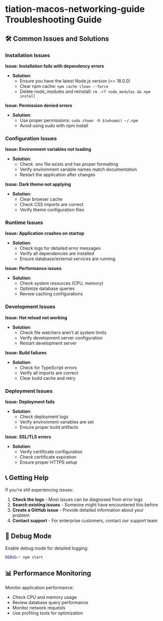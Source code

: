 # tiation-macos-networking-guide Troubleshooting Guide

## 🛠️ Common Issues and Solutions

### Installation Issues

**Issue: Installation fails with dependency errors**
- **Solution**: 
  - Ensure you have the latest Node.js version (>= 18.0.0)
  - Clear npm cache: `npm cache clean --force`
  - Delete node_modules and reinstall: `rm -rf node_modules && npm install`

**Issue: Permission denied errors**
- **Solution**: 
  - Use proper permissions: `sudo chown -R $(whoami) ~/.npm`
  - Avoid using sudo with npm install

### Configuration Issues

**Issue: Environment variables not loading**
- **Solution**: 
  - Check .env file exists and has proper formatting
  - Verify environment variable names match documentation
  - Restart the application after changes

**Issue: Dark theme not applying**
- **Solution**: 
  - Clear browser cache
  - Check CSS imports are correct
  - Verify theme configuration files

### Runtime Issues

**Issue: Application crashes on startup**
- **Solution**: 
  - Check logs for detailed error messages
  - Verify all dependencies are installed
  - Ensure database/external services are running

**Issue: Performance issues**
- **Solution**: 
  - Check system resources (CPU, memory)
  - Optimize database queries
  - Review caching configurations

### Development Issues

**Issue: Hot reload not working**
- **Solution**: 
  - Check file watchers aren't at system limits
  - Verify development server configuration
  - Restart development server

**Issue: Build failures**
- **Solution**: 
  - Check for TypeScript errors
  - Verify all imports are correct
  - Clear build cache and retry

### Deployment Issues

**Issue: Deployment fails**
- **Solution**: 
  - Check deployment logs
  - Verify environment variables are set
  - Ensure proper build artifacts

**Issue: SSL/TLS errors**
- **Solution**: 
  - Verify certificate configuration
  - Check certificate expiration
  - Ensure proper HTTPS setup

## 📞 Getting Help

If you're still experiencing issues:

1. **Check the logs** - Most issues can be diagnosed from error logs
2. **Search existing issues** - Someone might have encountered this before
3. **Create a GitHub issue** - Provide detailed information about your problem
4. **Contact support** - For enterprise customers, contact our support team

## 🔧 Debug Mode

Enable debug mode for detailed logging:
```bash
DEBUG=* npm start
```

## 📊 Performance Monitoring

Monitor application performance:
- Check CPU and memory usage
- Review database query performance
- Monitor network requests
- Use profiling tools for optimization

